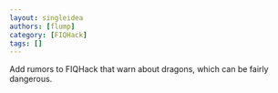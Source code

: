 ```yaml
---
layout: singleidea
authors: [flump]
category: [FIQHack]
tags: []
---
```

Add rumors to FIQHack that warn about dragons, which can be fairly dangerous.
